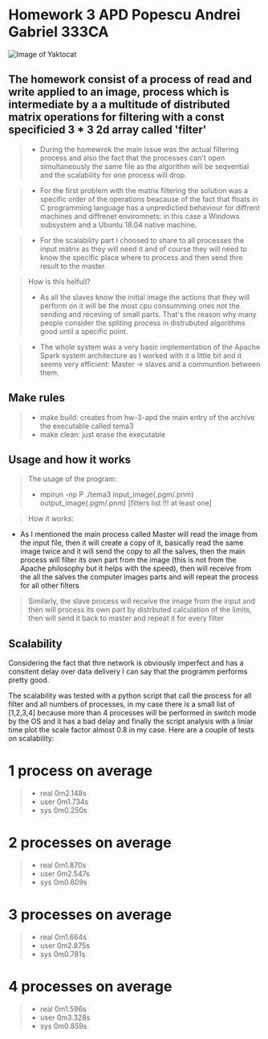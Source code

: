 # Homework 3 APD Popescu Andrei Gabriel 333CA 

![Image of Yaktocat](https://octodex.github.com/images/adventure-cat.png)

## The homework consist of a process of read and write applied to an image, process which is intermediate by a a multitude of distributed matrix operations for filtering with a const specificied 3 * 3 2d array called 'filter'

> - During the homewrok the main issue was the actual filtering process and also the fact that the processes can't open simultaneously the same file as the algorithm will be seqvential and the scalability for one process will drop.

> - For the first problem with the matrix filtering the solution was a specific order of the operations beacause of the fact that floats in C programming language has a unpredictied behaviour for diffrent machines and diffrenet enviromnets: in this case a Windows subsystem and a Ubuntu 18.04 native machine.

> - For the scalability part I choosed to share to all processes the input matrix as they will need it and of course they will need to know the specific place where to process and then send thre result to the
master. 

> How is this helfull? 
> - As all the slaves know the initial image the actions that they will perform on it will be the most cpu consumming ones not the sending and receving of small parts. That's the reason why many people consider the spliting process in distrubuted algorithms good until a specific point.

> - The whole system was a very basic implementation of the Apache Spark system architecture as I worked with it a little bit and it seems very efficient: Master -> slaves and a communtion between them.

## Make rules
> - make build: creates from hw-3-apd the main entry of the archive the executable called tema3 
> - make clean: just erase the executable

## Usage and how it works

> The usage of the program:  
> - mpirun -np P ./tema3 input_image(.pgm/.pnm) output_image(.pgm/.pnm) [filters list !!! at least one]

> How it works:
- As I mentioned the main process called Master will read the image from the input file, then it will create a copy of it, basically read the same image twice and it will send the copy to all the salves, then the main process will filter its own part from the image (this is not from the Apache philosophy but it helps with the speed), then will receive from the all the salves the computer images parts and will repeat the process for all other filters

> Similarly, the slave process will receive the image from the input and then will process its own part by distrbuted calculation of the limits, then will send it back to master and repeat it for every filter

## Scalability

Considering the fact that thre network is obviously imperfect and has a consitent delay over data delivery I can say that the programm performs pretty good.

The scalability was tested with a python script that call the process for all filter and all numbers of processes, in my case
there is a small list of [1,2,3,4] because more than 4 processes will be performed in switch mode by the OS and it has a bad delay
and finally the script analysis with a liniar time plot the scale factor almost 0.8 in my case. Here are a couple of tests on scalability:

# 1 process on average

> - real    0m2.148s
> - user    0m1.734s
> - sys     0m0.250s

# 2 processes on average
> - real    0m1.870s
> - user    0m2.547s
> - sys     0m0.609s

# 3 processes on average

> - real    0m1.664s
> - user    0m2.875s
> - sys     0m0.781s

# 4 processes on average
> - real    0m1.596s
> - user    0m3.328s
> - sys     0m0.859s





